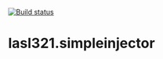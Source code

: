 [![Build status](https://ci.appveyor.com/api/projects/status/tcfpjf9qr37lsjeo)](https://ci.appveyor.com/project/lasl321/lasl321-simpleinjector)

lasl321.simpleinjector
======================
